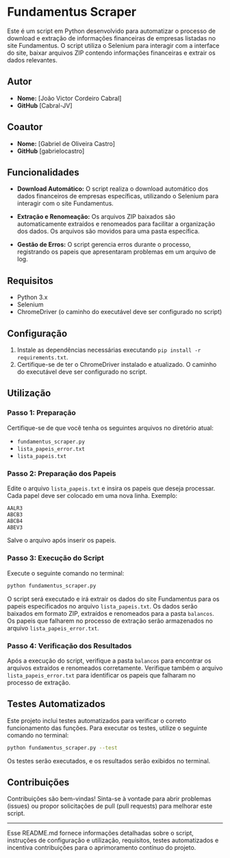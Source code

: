 # Fundamentus Scraper

Este é um script em Python desenvolvido para automatizar o processo de download e extração de informações financeiras de empresas listadas no site Fundamentus. O script utiliza o Selenium para interagir com a interface do site, baixar arquivos ZIP contendo informações financeiras e extrair os dados relevantes.

## Autor

- **Nome:** [João Victor Cordeiro Cabral]
- **GitHub** [Cabral-JV]

## Coautor

- **Nome:** [Gabriel de Oliveira Castro]
- **GitHub** [gabrielocastro]

## Funcionalidades

- **Download Automático:** O script realiza o download automático dos dados financeiros de empresas específicas, utilizando o Selenium para interagir com o site Fundamentus.

- **Extração e Renomeação:** Os arquivos ZIP baixados são automaticamente extraídos e renomeados para facilitar a organização dos dados. Os arquivos são movidos para uma pasta específica.

- **Gestão de Erros:** O script gerencia erros durante o processo, registrando os papeis que apresentaram problemas em um arquivo de log.

## Requisitos

- Python 3.x
- Selenium
- ChromeDriver (o caminho do executável deve ser configurado no script)

## Configuração

1. Instale as dependências necessárias executando `pip install -r requirements.txt`.
2. Certifique-se de ter o ChromeDriver instalado e atualizado. O caminho do executável deve ser configurado no script.

## Utilização

### Passo 1: Preparação

Certifique-se de que você tenha os seguintes arquivos no diretório atual:

- `fundamentus_scraper.py`
- `lista_papeis_error.txt`
- `lista_papeis.txt`

### Passo 2: Preparação dos Papeis

Edite o arquivo `lista_papeis.txt` e insira os papeis que deseja processar. Cada papel deve ser colocado em uma nova linha. Exemplo:

```txt
AALR3
ABCB3
ABCB4
ABEV3
```

Salve o arquivo após inserir os papeis.

### Passo 3: Execução do Script

Execute o seguinte comando no terminal:

```bash
python fundamentus_scraper.py
```

O script será executado e irá extrair os dados do site Fundamentus para os papeis especificados no arquivo `lista_papeis.txt`. Os dados serão baixados em formato ZIP, extraídos e renomeados para a pasta `balancos`. Os papeis que falharem no processo de extração serão armazenados no arquivo `lista_papeis_error.txt`.

### Passo 4: Verificação dos Resultados

Após a execução do script, verifique a pasta `balancos` para encontrar os arquivos extraídos e renomeados corretamente. Verifique também o arquivo `lista_papeis_error.txt` para identificar os papeis que falharam no processo de extração.

## Testes Automatizados

Este projeto inclui testes automatizados para verificar o correto funcionamento das funções. Para executar os testes, utilize o seguinte comando no terminal:

```bash
python fundamentus_scraper.py --test
```

Os testes serão executados, e os resultados serão exibidos no terminal.

## Contribuições

Contribuições são bem-vindas! Sinta-se à vontade para abrir problemas (issues) ou propor solicitações de pull (pull requests) para melhorar este script.

---

Esse README.md fornece informações detalhadas sobre o script, instruções de configuração e utilização, requisitos, testes automatizados e incentiva contribuições para o aprimoramento contínuo do projeto.
